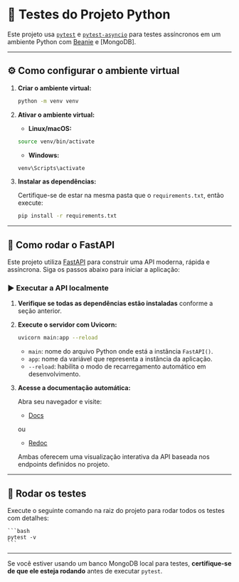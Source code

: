 # 🧪 Testes do Projeto Python

Este projeto usa [`pytest`](https://docs.pytest.org/) e [`pytest-asyncio`](https://github.com/pytest-dev/pytest-asyncio) para testes assíncronos em um ambiente Python com [Beanie](https://roman-right.github.io/beanie/) e [MongoDB].

---

## ⚙️ Como configurar o ambiente virtual

1. **Criar o ambiente virtual:**

    ```bash
    python -m venv venv
    ```

2. **Ativar o ambiente virtual:**

    - **Linux/macOS:**

    ```bash
    source venv/bin/activate
    ```

    - **Windows:**

    ```bash
    venv\Scripts\activate
    ```

3. **Instalar as dependências:**

    Certifique-se de estar na mesma pasta que o `requirements.txt`, então execute:

    ```bash
    pip install -r requirements.txt
    ```

---

## 🚀 Como rodar o FastAPI

Este projeto utiliza [FastAPI](https://fastapi.tiangolo.com/) para construir uma API moderna, rápida e assíncrona. Siga os passos abaixo para iniciar a aplicação:

### ▶️ Executar a API localmente

1. **Verifique se todas as dependências estão instaladas** conforme a seção anterior.

2. **Execute o servidor com Uvicorn:**

   ```bash
   uvicorn main:app --reload
   ```

   - `main`: nome do arquivo Python onde está a instância `FastAPI()`.
   - `app`: nome da variável que representa a instância da aplicação.
   - `--reload`: habilita o modo de recarregamento automático em desenvolvimento.

3. **Acesse a documentação automática:**

    Abra seu navegador e visite:

   - [Docs](http://127.0.0.1:8000/docs)

   ou

   - [Redoc](http://127.0.0.1:8000/redoc)

   Ambas oferecem uma visualização interativa da API baseada nos endpoints definidos no projeto.

---

## 🧪 Rodar os testes

Execute o seguinte comando na raiz do projeto para rodar todos os testes com detalhes:

    ```bash
    pytest -v
    ```

---

Se você estiver usando um banco MongoDB local para testes, **certifique-se de que ele esteja rodando** antes de executar `pytest`.
